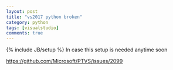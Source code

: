 ```yaml
---
layout: post
title: "vs2017 python broken"
category: python
tags: [visualstudio]
comments: true
---
```

{% include JB/setup %}
In case this setup is needed anytime soon
  
<https://github.com/Microsoft/PTVS/issues/2099>

